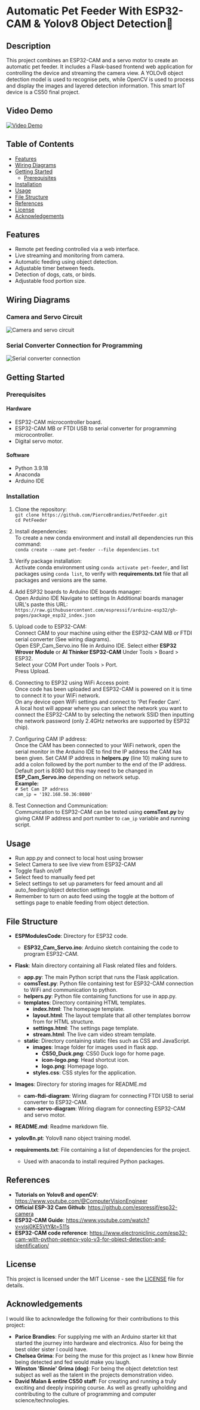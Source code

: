 # Automatic Pet Feeder With ESP32-CAM & Yolov8 Object Detection🐾

## Description
This project combines an ESP32-CAM and a servo motor to create an automatic pet feeder. It includes a Flask-based frontend web application for controlling the device and streaming the camera view. A YOLOv8 object detection model is used to recognise pets, while OpenCV is used to process and display the images and layered detection information. This smart IoT device is a CS50 final project.

## Video Demo
[![Video Demo](https://img.youtube.com/vi/MQInUzh0owA/0.jpg)](https://www.youtube.com/watch?v=MQInUzh0owA)

## Table of Contents

- [Features](#features)
- [Wiring Diagrams](#wiring-diagrams)
- [Getting Started](#getting-started)
  - [Prerequisites](#prerequisites)
- [Installation](#installation)
- [Usage](#usage)
- [File Structure](#file-structure)
- [References](#references)
- [License](#license)
- [Acknowledgements](#acknowledgements)

## Features

- Remote pet feeding controlled via a web interface.
- Live streaming and monitoring from camera.
- Automatic feeding using object detection.
- Adjustable timer between feeds.
- Detection of dogs, cats, or birds.
- Adjustable food portion size.

## Wiring Diagrams

### Camera and Servo Circuit
![Camera and servo circuit](Images/cam-servo-diagram.png)

### Serial Converter Connection for Programming
![Serial converter connection](Images/cam-ftdi-diagram.png)


## Getting Started

### Prerequisites

#### Hardware

- ESP32-CAM microcontroller board.
- ESP32-CAM MB or FTDI USB to serial converter for programming microcontroller.
- Digital servo motor.


#### Software
- Python 3.9.18
- Anaconda
- Arduino IDE

### Installation

1. Clone the repository:  
`git clone https://github.com/PierceBrandies/PetFeeder.git`  
`cd PetFeeder`

2. Install dependencies:  
To create a new conda environment and install all dependencies run this command:  
`conda create --name pet-feeder --file dependencies.txt`  

3. Verify package installation:  
Activate conda environment using `conda activate pet-feeder`, and list packages using `conda list`, to verify with **requirements.txt** file that all packages and versions are the same.

4. Add ESP32 boards to Arduino IDE boards manager:  
Open Arduino IDE
Navigate to settings
In Additional boards manager URL's paste this URL:
`https://raw.githubusercontent.com/espressif/arduino-esp32/gh-pages/package_esp32_index.json`

5. Upload code to ESP32-CAM:  
Connect CAM to your machine using either the ESP32-CAM MB or FTDI serial converter (See wiring diagrams).  
Open ESP_Cam_Servo.ino file in Arduino IDE.
Select either **ESP32 Wrover Module** or **AI Thinker ESP32-CAM** Under Tools > Board > ESP32.  
Select your COM Port under Tools > Port.  
Press Upload.

6. Connecting to ESP32 using WiFi Access point:  
Once code has been uploaded and ESP32-CAM is powered on it is time to connect it to your WiFi network.  
On any device open WiFi settings and connect to 'Pet Feeder Cam'.  
A local host will appear where you can select the network you want to connect the ESP32-CAM to by selecting the network SSID then inputting the network password (only 2.4GHz networks are supported by ESP32 chip).

7. Configuring CAM IP address:  
Once the CAM has been connected to your WiFi network, open the serial monitor in the Arduino IDE to find the IP address the CAM has been given.
Set CAM IP address in **helpers.py** (line 10) making sure to add a colon followed by the port number to the end of the IP address. Default port is 8080 but this may need to be changed in **ESP_Cam_Servo.ino** depending on network setup.  
**Example:**  
`# Set Cam IP address`  
`cam_ip = '192.168.50.36:8080'`

8. Test Connection and Communication:  
Communication to ESP32-CAM can be tested using **comsTest.py** by giving CAM IP address and port number to `cam_ip` variable and running script.

## Usage
- Run app.py and connect to local host using browser
- Select Camera to see live view from ESP32-CAM
- Toggle flash on/off
- Select feed to manually feed pet
- Select settings to set up parameters for feed amount and all auto_feeding/object detection settings
- Remember to turn on auto feed using the toggle at the bottom of settings page to enable feeding from object detection.

## File Structure
- **ESPModulesCode**: Directory for ESP32 code.
  - **ESP32_Cam_Servo.ino**: Arduino sketch containing the code to program ESP32-CAM.

- **Flask**: Main directory containing all Flask related files and folders.
  - **app.py**: The main Python script that runs the Flask application.
  - **comsTest.py**: Python file containing test for ESP32-CAM connection to WiFi and communication to python.
  - **helpers.py**: Python file containing functions for use in app.py.
  - **templates**: Directory containing HTML templates.
    - **index.html**: The homepage template.
    - **layout.html**: The layout template that all other templates borrow from for HTML structure.
    - **settings.html**: The settings page template.
    - **stream.html**: The live cam video stream template.
  - **static**: Directory containing static files such as CSS and JavaScript.
    - **images**: Image folder for images used in flask app.
      - **CS50_Duck.png**: CS50 Duck logo for home page.
      - **icon-logo.png**: Head shortcut icon.
      - **logo.png**: Homepage logo.
    - **styles.css**: CSS styles for the application.

- **Images**: Directory for storing images for README.md
  - **cam-ftdi-diagram**: Wiring diagram for connecting FTDI USB to serial converter to ESP32-CAM.
  - **cam-servo-diagram**: Wiring diagram for connecting ESP32-CAM and servo motor.

- **README.md**: Readme markdown file.

- **yolov8n.pt**: Yolov8 nano object training model.

- **requirements.txt**: File containing a list of dependencies for the project.
  - Used with anaconda to install required Python packages.

## References
- **Tutorials on Yolov8 and openCV**: https://www.youtube.com/@ComputerVisionEngineer
- **Official ESP-32 Cam Github**: https://github.com/espressif/esp32-camera
- **ESP32-CAM Guide**: https://www.youtube.com/watch?v=visj0KE5VtY&t=511s
- **ESP32-CAM code reference**: https://www.electroniclinic.com/esp32-cam-with-python-opencv-yolo-v3-for-object-detection-and-identification/

## License
This project is licensed under the MIT License - see the [LICENSE](LICENSE) file for details.

## Acknowledgements
I would like to acknowledge the following for their contributions to this project:

- **Parice Brandies**: For supplying me with an Arduino starter kit that started the journey into hardware and electronics. Also for being the best older sister I could have.
- **Chelsea Grima**: For being the muse for this project as I knew how Binnie being detected and fed would make you laugh.
- **Winston 'Binnie' Grima (dog)**: For being the object detetction test subject as well as the talent in the projects demonstration video.
- **David Malan & entire CS50 staff**: For creating and running a truly exciting and deeply inspiring course. As well as greatly upholding and contributing to the culture of programming and computer science/technologies.

